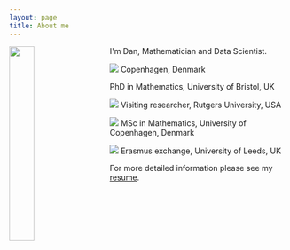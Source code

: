 ```yaml
---
layout: page
title: About me
---
```


<img align="left" src="{{ site.baseurl }}/img/2mt.jpg" style="width:30%; margin-right:30px">

I'm Dan, Mathematician and Data Scientist.

<img src="{{ site.baseurl }}/img/icon-home.png"> Copenhagen, Denmark

<!--<img src="{{ site.baseurl }}/img/icon-briefcase.png"> TBA-->
[](/img/icon-student.png) PhD in Mathematics, University of Bristol, UK

<img src="{{ site.baseurl }}/img/icon-physics.png"> Visiting researcher, Rutgers University, USA

<img src="{{ site.baseurl }}/img/icon-degree.png"> MSc in Mathematics, University of Copenhagen, Denmark

<img src="{{ site.baseurl }}/img/icon-airplane.png"> Erasmus exchange, University of Leeds, UK

For more detailed information please see my [resume](/img/resume.pdf).
